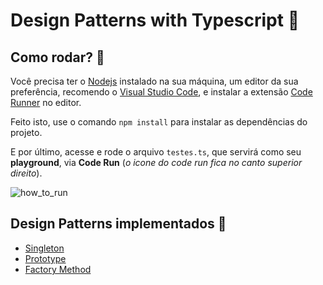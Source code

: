 # Design Patterns with Typescript 🤯

## Como rodar? 🤖

Você precisa ter o [Nodejs](https://nodejs.org/) instalado na sua máquina, um editor da sua preferência, recomendo o [Visual Studio Code](https://code.visualstudio.com/), e instalar a extensão [Code Runner](https://marketplace.visualstudio.com/items?itemName=formulahendry.code-runner) no editor. 

Feito isto, use o comando ```npm install``` para instalar as dependências do projeto.

E por último, acesse e rode o arquivo `testes.ts`, que servirá como seu **playground**, via **Code Run** (*o icone do code run fica no canto superior direito*).

![how_to_run](https://media.giphy.com/media/uhoD0uDBwCXBCpy5Oq/giphy.gif)


## Design Patterns implementados 🤤 

- [Singleton](https://github.com/edvansts/design-patterns-typescript/tree/main/src/singleton)
- [Prototype](https://github.com/edvansts/design-patterns-typescript/tree/main/src/prototype)
- [Factory Method](https://github.com/edvansts/design-patterns-typescript/tree/main/src/factory-method)
